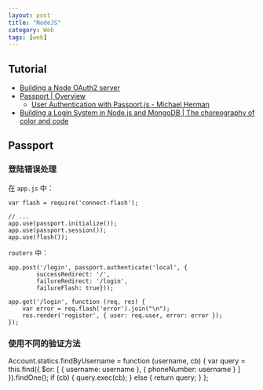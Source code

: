```yaml
---
layout: post
title: "NodeJS"
category: Web
tags: [web]
--- 
```


## Tutorial

- [Building a Node OAuth2 server](http://blog.papersapp.com/oauth-server-in-node-js/)
- [Passport | Overview](http://passportjs.org/guide/)
	- [User Authentication with Passport.js - Michael Herman](http://mherman.org/blog/2013/11/11/user-authentication-with-passport-dot-js/#.U2uJwtySzv4)
- [Building a Login System in Node.js and MongoDB | The choreography of color and code](http://www.quietless.com/kitchen/building-a-login-system-in-node-js-and-mongodb/)

## Passport

### 登陆错误处理

在 `app.js` 中：

	var flash = require('connect-flash');

	// ...
	app.use(passport.initialize());
	app.use(passport.session());
	app.use(flash());

`routers` 中：

	app.post('/login', passport.authenticate('local', {
	        successRedirect: '/',
	        failureRedirect: '/login',
	        failureFlash: true}));

    app.get('/login', function (req, res) {
        var error = req.flash('error').join("\n");
        res.render('register', { user: req.user, error: error });
    });

### 使用不同的验证方法

Account.statics.findByUsername = function (username, cb) {
    var query = this.find({ $or: [ { username: username }, { phoneNumber: username } ] }).findOne();
    if (cb) {
        query.exec(cb);
    } else {
        return query;
    }
};